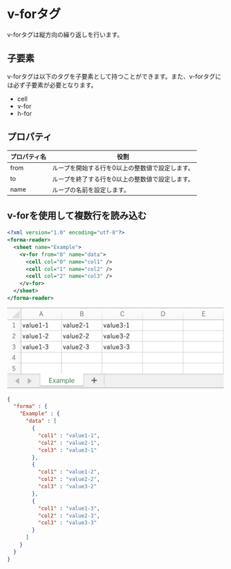 # v-forタグ

v-forタグは縦方向の繰り返しを行います。

## 子要素

v-forタグは以下のタグを子要素として持つことができます。また、v-forタグには必ず子要素が必要となります。

- cell
- v-for
- h-for

## プロパティ

| プロパティ名 | 役割 |
| --- | --- |
| from | ループを開始する行を0以上の整数値で設定します。 |
| to | ループを終了する行を0以上の整数値で設定します。 |
| name | ループの名前を設定します。 |

## v-forを使用して複数行を読み込む

```xml
<?xml version="1.0" encoding="utf-8"?>
<forma-reader>
  <sheet name="Example">
    <v-for from="0" name="data">
      <cell col="0" name="col1" />
      <cell col="1" name="col2" />
      <cell col="2" name="col3" />
    </v-for>
  </sheet>
</forma-reader>
```

![Excel](image/reader-vfor-1.svg)

```json
{
  "forma" : {
    "Example" : {
      "data" : [
        {
          "col1" : "value1-1", 
          "col2" : "value2-1", 
          "col3" : "value3-1"
        },
        {
          "col1" : "value1-2", 
          "col2" : "value2-2", 
          "col3" : "value3-2"
        },
        {
          "col1" : "value1-3", 
          "col2" : "value2-3", 
          "col3" : "value3-3"
        }
      ]
    }
  }
}
```
